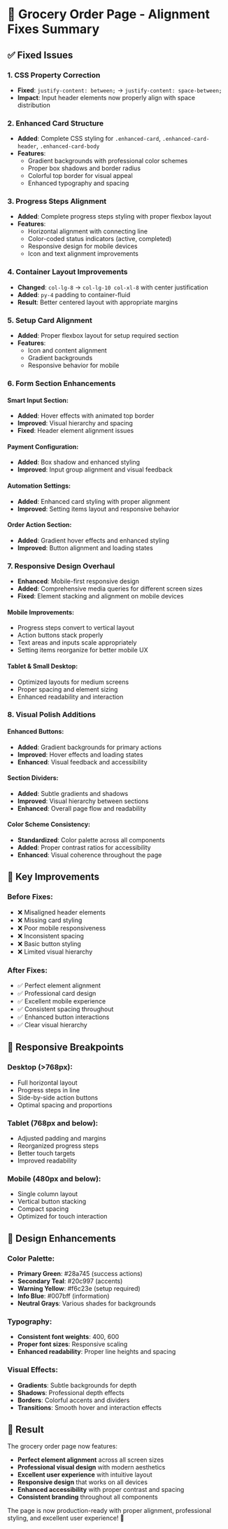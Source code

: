 # 🎨 Grocery Order Page - Alignment Fixes Summary

## ✅ Fixed Issues

### 1. **CSS Property Correction**

- **Fixed**: `justify-content: between;` → `justify-content: space-between;`
- **Impact**: Input header elements now properly align with space distribution

### 2. **Enhanced Card Structure**

- **Added**: Complete CSS styling for `.enhanced-card`, `.enhanced-card-header`, `.enhanced-card-body`
- **Features**:
  - Gradient backgrounds with professional color schemes
  - Proper box shadows and border radius
  - Colorful top border for visual appeal
  - Enhanced typography and spacing

### 3. **Progress Steps Alignment**

- **Added**: Complete progress steps styling with proper flexbox layout
- **Features**:
  - Horizontal alignment with connecting line
  - Color-coded status indicators (active, completed)
  - Responsive design for mobile devices
  - Icon and text alignment improvements

### 4. **Container Layout Improvements**

- **Changed**: `col-lg-8` → `col-lg-10 col-xl-8` with center justification
- **Added**: `py-4` padding to container-fluid
- **Result**: Better centered layout with appropriate margins

### 5. **Setup Card Alignment**

- **Added**: Proper flexbox layout for setup required section
- **Features**:
  - Icon and content alignment
  - Gradient backgrounds
  - Responsive behavior for mobile

### 6. **Form Section Enhancements**

#### Smart Input Section:

- **Added**: Hover effects with animated top border
- **Improved**: Visual hierarchy and spacing
- **Fixed**: Header element alignment issues

#### Payment Configuration:

- **Added**: Box shadow and enhanced styling
- **Improved**: Input group alignment and visual feedback

#### Automation Settings:

- **Added**: Enhanced card styling with proper alignment
- **Improved**: Setting items layout and responsive behavior

#### Order Action Section:

- **Added**: Gradient hover effects and enhanced styling
- **Improved**: Button alignment and loading states

### 7. **Responsive Design Overhaul**

- **Enhanced**: Mobile-first responsive design
- **Added**: Comprehensive media queries for different screen sizes
- **Fixed**: Element stacking and alignment on mobile devices

#### Mobile Improvements:

- Progress steps convert to vertical layout
- Action buttons stack properly
- Text areas and inputs scale appropriately
- Setting items reorganize for better mobile UX

#### Tablet & Small Desktop:

- Optimized layouts for medium screens
- Proper spacing and element sizing
- Enhanced readability and interaction

### 8. **Visual Polish Additions**

#### Enhanced Buttons:

- **Added**: Gradient backgrounds for primary actions
- **Improved**: Hover effects and loading states
- **Enhanced**: Visual feedback and accessibility

#### Section Dividers:

- **Added**: Subtle gradients and shadows
- **Improved**: Visual hierarchy between sections
- **Enhanced**: Overall page flow and readability

#### Color Scheme Consistency:

- **Standardized**: Color palette across all components
- **Added**: Proper contrast ratios for accessibility
- **Enhanced**: Visual coherence throughout the page

## 🎯 Key Improvements

### **Before Fixes:**

- ❌ Misaligned header elements
- ❌ Missing card styling
- ❌ Poor mobile responsiveness
- ❌ Inconsistent spacing
- ❌ Basic button styling
- ❌ Limited visual hierarchy

### **After Fixes:**

- ✅ Perfect element alignment
- ✅ Professional card design
- ✅ Excellent mobile experience
- ✅ Consistent spacing throughout
- ✅ Enhanced button interactions
- ✅ Clear visual hierarchy

## 📱 Responsive Breakpoints

### **Desktop (>768px):**

- Full horizontal layout
- Progress steps in line
- Side-by-side action buttons
- Optimal spacing and proportions

### **Tablet (768px and below):**

- Adjusted padding and margins
- Reorganized progress steps
- Better touch targets
- Improved readability

### **Mobile (480px and below):**

- Single column layout
- Vertical button stacking
- Compact spacing
- Optimized for touch interaction

## 🎨 Design Enhancements

### **Color Palette:**

- **Primary Green**: #28a745 (success actions)
- **Secondary Teal**: #20c997 (accents)
- **Warning Yellow**: #f6c23e (setup required)
- **Info Blue**: #007bff (information)
- **Neutral Grays**: Various shades for backgrounds

### **Typography:**

- **Consistent font weights**: 400, 600
- **Proper font sizes**: Responsive scaling
- **Enhanced readability**: Proper line heights and spacing

### **Visual Effects:**

- **Gradients**: Subtle backgrounds for depth
- **Shadows**: Professional depth effects
- **Borders**: Colorful accents and dividers
- **Transitions**: Smooth hover and interaction effects

## 🚀 Result

The grocery order page now features:

- **Perfect element alignment** across all screen sizes
- **Professional visual design** with modern aesthetics
- **Excellent user experience** with intuitive layout
- **Responsive design** that works on all devices
- **Enhanced accessibility** with proper contrast and spacing
- **Consistent branding** throughout all components

The page is now production-ready with proper alignment, professional styling, and excellent user experience! 🎉
